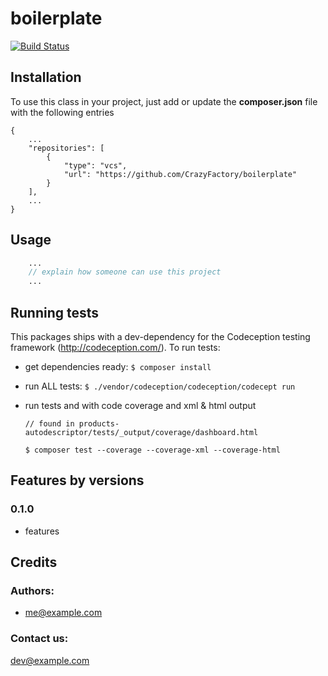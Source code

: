 # boilerplate

[![Build Status](https://travis-ci.org/CrazyFactory/boilerplate.svg)](https://travis-ci.org/CrazyFactory/boilerplate)



## Installation
To use this class in your project, just add or update the **composer.json** file with the following entries

```
{
    ...
    "repositories": [
        {
            "type": "vcs",
            "url": "https://github.com/CrazyFactory/boilerplate"
        }
    ],
    ...
}
```

## Usage
```php
    ...
    // explain how someone can use this project
    ...
```

## Running tests
This packages ships with a dev-dependency for the Codeception testing framework (http://codeception.com/). To run tests:
- get dependencies ready:
    ```$ composer install```
- run ALL tests:
    ```$ ./vendor/codeception/codeception/codecept run```

- run tests and with code coverage and xml & html output

    ```// found in products-autodescriptor/tests/_output/coverage/dashboard.html```

    ```$ composer test --coverage --coverage-xml --coverage-html```



## Features by versions
### 0.1.0
- features

## Credits

### Authors:
- me@example.com

### Contact us: 
dev@example.com
